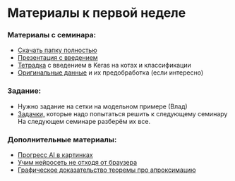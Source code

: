Материалы к первой неделе
=====

### Материалы с семинара:

* [Скачать папку полностью](https://minhaskamal.github.io/DownGit/#/home?url=https://github.com/FUlyankin/neural_nets_dpo/tree/master/logi_2020/week01)
* [Презентация с введением](https://github.com/FUlyankin/neural_nets_dpo/blob/master/logi_2020/week01/nn_slides_1.pdf)
* [Тетрадка](https://nbviewer.jupyter.org/github/FUlyankin/neural_nets_dpo/blob/master/logi_2020/week01/sem1_keras_intro_classification.ipynb) с введением в Keras на котах и классификации
* [Оригинальные данные](https://github.com/FUlyankin/neural_nets_dpo/tree/master/logi_2020/week01/original_cats) и их предобработка (если интересно)

### Задание:

* Нужно задание на сетки на модельном примере (Влад)
* [Задачки,](https://github.com/FUlyankin/neural_nets_dpo/blob/master/logi_2020/week01/tasks.pdf) которые надо попытаться решить к следующему семинару
 На следующем семинаре разберём их все.

### Дополнительные материалы:


* [Прогресс AI в картинках](https://www.eff.org/ai/metrics)
* [Учим нейросеть не отходя от браузера](http://playground.tensorflow.org)
* [Графическое доказательство теоремы про апроксимацию](http://neuralnetworksanddeeplearning.com/chap4.html)

